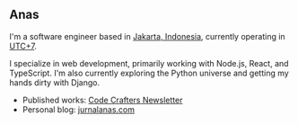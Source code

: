 ## Anas

I'm a software engineer based in [Jakarta, Indonesia](https://jakarta.go.id/), currently operating in [UTC+7](https://www.timeanddate.com/time/zones/wib).

I specialize in web development, primarily working with Node.js, React, and TypeScript. I'm also currently exploring the Python universe and getting my hands dirty with Django.

* Published works: [Code Crafters Newsletter](https://jurnalanas.substack.com/)
* Personal blog: [jurnalanas.com](https://www.jurnalanas.com)
